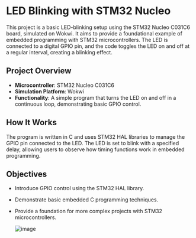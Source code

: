 

# LED Blinking with STM32 Nucleo

This project is a basic LED-blinking setup using the STM32 Nucleo C031C6 board, simulated on Wokwi. It aims to provide a foundational example of embedded programming with STM32 microcontrollers. The LED is connected to a digital GPIO pin, and the code toggles the LED on and off at a regular interval, creating a blinking effect.

## Project Overview

- **Microcontroller**: STM32 Nucleo C031C6
- **Simulation Platform**: Wokwi
- **Functionality**: A simple program that turns the LED on and off in a continuous loop, demonstrating basic GPIO control.

## How It Works

The program is written in C and uses STM32 HAL libraries to manage the GPIO pin connected to the LED. The LED is set to blink with a specified delay, allowing users to observe how timing functions work in embedded programming.

## Objectives

- Introduce GPIO control using the STM32 HAL library.
- Demonstrate basic embedded C programming techniques.
- Provide a foundation for more complex projects with STM32 microcontrollers.

  ![image](https://github.com/user-attachments/assets/d9fe7814-70a6-45f4-8058-976efa1659f7)



